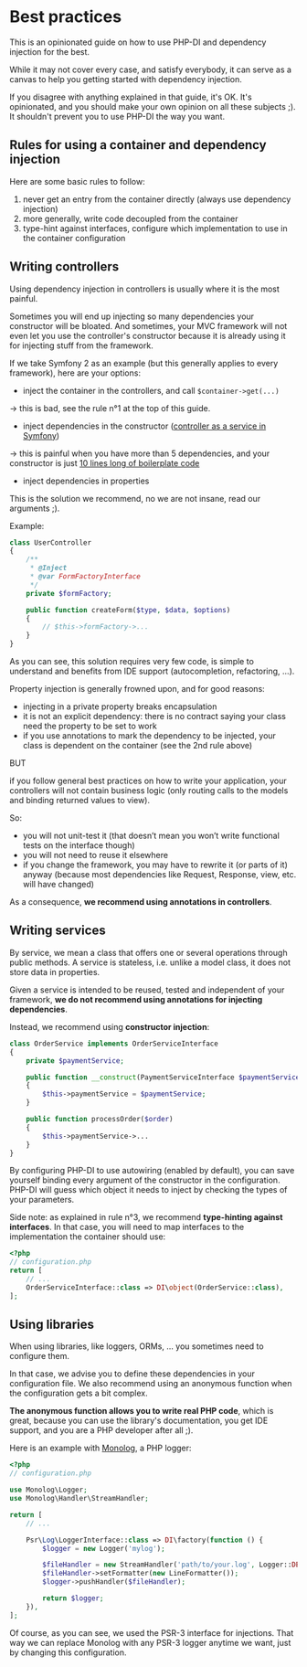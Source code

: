 # Best practices

This is an opinionated guide on how to use PHP-DI and dependency injection for the best.

While it may not cover every case, and satisfy everybody, it can serve as a canvas to help you
getting started with dependency injection.

If you disagree with anything explained in that guide, it's OK. It's opinionated, and you
should make your own opinion on all these subjects ;). It shouldn't prevent you to use PHP-DI
the way you want.

## Rules for using a container and dependency injection

Here are some basic rules to follow:

1. never get an entry from the container directly (always use dependency injection)
2. more generally, write code decoupled from the container
3. type-hint against interfaces, configure which implementation to use in the container configuration


## Writing controllers

Using dependency injection in controllers is usually where it is the most painful.

Sometimes you will end up injecting so many dependencies your constructor will be bloated.
And sometimes, your MVC framework will not even let you use the controller's constructor
because it is already using it for injecting stuff from the framework.

If we take Symfony 2 as an example (but this generally applies to every framework), here are your options:

- inject the container in the controllers, and call `$container->get(...)`

-> this is bad, see the rule n°1 at the top of this guide.

- inject dependencies in the constructor ([controller as a service in Symfony](http://symfony.com/doc/current/cookbook/controller/service.html))

-> this is painful when you have more than 5 dependencies, and your constructor is just
[10 lines long of boilerplate code](http://www.whitewashing.de/2013/06/27/extending_symfony2__controller_utilities.html)

- inject dependencies in properties

This is the solution we recommend, no we are not insane, read our arguments ;).

Example:

```php
class UserController
{
    /**
     * @Inject
     * @var FormFactoryInterface
     */
    private $formFactory;

    public function createForm($type, $data, $options)
    {
        // $this->formFactory->...
    }
}
```

As you can see, this solution requires very few code, is simple to understand and benefits from IDE support
(autocompletion, refactoring, …).

Property injection is generally frowned upon, and for good reasons:

- injecting in a private property breaks encapsulation
- it is not an explicit dependency: there is no contract saying your class need the property to be set to work
- if you use annotations to mark the dependency to be injected, your class is dependent on the container (see the 2nd rule above)

BUT

if you follow general best practices on how to write your application, your controllers
will not contain business logic (only routing calls to the models and binding returned values to view).

So:

- you will not unit-test it (that doesn’t mean you won’t write functional tests on the interface though)
- you will not need to reuse it elsewhere
- if you change the framework, you may have to rewrite it (or parts of it) anyway
(because most dependencies like Request, Response, view, etc. will have changed)

As a consequence, **we recommend using annotations in controllers**.


## Writing services

By service, we mean a class that offers one or several operations through public methods.
A service is stateless, i.e. unlike a model class, it does not store data in properties.

Given a service is intended to be reused, tested and independent of your framework, **we do not recommend
using annotations for injecting dependencies**.

Instead, we recommend using **constructor injection**:

```php
class OrderService implements OrderServiceInterface
{
    private $paymentService;

    public function __construct(PaymentServiceInterface $paymentService)
    {
        $this->paymentService = $paymentService;
    }

    public function processOrder($order)
    {
        $this->paymentService->...
    }
}
```

By configuring PHP-DI to use autowiring (enabled by default), you can save yourself binding every argument
of the constructor in the configuration. PHP-DI will guess which object it needs to inject by checking
the types of your parameters.

Side note: as explained in rule n°3, we recommend **type-hinting against interfaces**. In that case,
you will need to map interfaces to the implementation the container should use:

```php
<?php
// configuration.php
return [
    // ...
    OrderServiceInterface::class => DI\object(OrderService::class),
];
```


## Using libraries

When using libraries, like loggers, ORMs, … you sometimes need to configure them.

In that case, we advise you to define these dependencies in your configuration file.
We also recommend using an anonymous function when the configuration gets a bit complex.

**The anonymous function allows you to write real PHP code**, which is great, because you
can use the library's documentation, you get IDE support, and you are a PHP developer after all ;).

Here is an example with [Monolog](https://github.com/Seldaek/monolog), a PHP logger:

```php
<?php
// configuration.php

use Monolog\Logger;
use Monolog\Handler\StreamHandler;

return [
    // ...

    Psr\Log\LoggerInterface::class => DI\factory(function () {
        $logger = new Logger('mylog');

        $fileHandler = new StreamHandler('path/to/your.log', Logger::DEBUG);
        $fileHandler->setFormatter(new LineFormatter());
        $logger->pushHandler($fileHandler);

        return $logger;
    }),
];
```

Of course, as you can see, we used the PSR-3 interface for injections. That way we can replace Monolog
with any PSR-3 logger anytime we want, just by changing this configuration.

